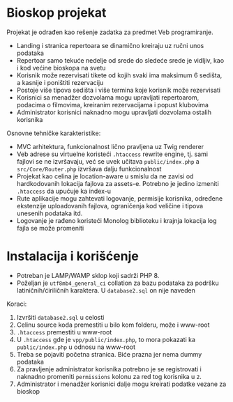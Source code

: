 # Bioskop projekat

Projekat je odrađen kao rešenje zadatka za predmet Veb programiranje.

- Landing i stranica repertoara se dinamično kreiraju uz ručni unos podataka
- Repertoar samo tekuće nedelje od srede do sledeće srede je vidljiv, kao i kod većine bioskopa na svetu
- Korisnik može rezervisati tikete od kojih svaki ima maksimum 6 sedišta, a kasnije i poništiti rezervaciju
- Postoje više tipova sedišta i više termina koje korisnik može rezervisati
- Korisnici sa menadžer dozvolama mogu upravljati repertoarom, podacima o filmovima, kreiranim rezervacijama i popust klubovima
- Administrator korisnici naknadno mogu upravljati dozvolama ostalih korisnika

Osnovne tehničke karakteristike:
- MVC arhitektura, funkcionalnost lično pravljena uz Twig renderer
- Veb adrese su virtuelne koristeći `.htaccess` rewrite engine, tj. sami fajlovi se ne izvršavaju, već se uvek učitava `public/index.php` a `src/Core/Router.php` izvršava dalju funkcionalnost
- Projekat kao celina je location-aware u smislu da ne zavisi od hardkodovanih lokacija fajlova za assets-e. Potrebno je jedino izmeniti `.htaccess` da upućuje ka index-u
- Rute aplikacije mogu zahtevati logovanje, permisije korisnika, određene ekstenzije uploadovanih fajlova, ograničenja kod veličine i tipova unesenih podataka itd.
- Logovanje je rađeno koristeći Monolog biblioteku i krajnja lokacija log fajla se može promeniti

# Instalacija i korišćenje

- Potreban je LAMP/WAMP sklop koji sadrži PHP 8.
- Poželjan je `utf8mb4_general_ci` collation za bazu podataka za podršku latiničnih/ćiriličnih karaktera. U `database2.sql` on nije naveden

Koraci:
1. Izvršiti `database2.sql` u celosti
2. Celinu source koda premestiti u bilo kom folderu, može i www-root
3. `.htaccess` premestiti u www-root
4. U `.htaccess` gde je `vpp/public/index.php`, to mora pokazati ka `public/index.php` u odnosu na www-root
5. Treba se pojaviti početna stranica. Biće prazna jer nema dummy podataka
6. Za pravljenje administrator korisnika potrebno je se registrovati i naknadno promeniti `permissions` kolonu za red tog korisnika u `2`.
7. Administrator i menadžer korisnici dalje mogu kreirati podatke vezane za bioskop
